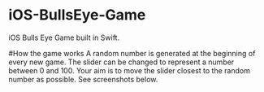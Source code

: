 # iOS-BullsEye-Game
iOS Bulls Eye Game built in Swift. 

#How the game works
A random number is generated at the beginning of every new game. The slider can be changed to represent a number between 0 and 100. Your aim is to move the slider closest to the random number as possible. See screenshots below.


